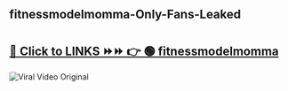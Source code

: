 
 ## fitnessmodelmomma-Only-Fans-Leaked

# <h2><a href="https://clipsfans.com/fitnessmodelmomma&ref=git">🔗 Click to LINKS ⏩⏩ 👉 🟢 fitnessmodelmomma </a></h2>

<a href="https://clipsfans.com/fitnessmodelmomma&ref=git" rel="nofollow" data-target="animated-image.originalLink"><img src="https://i.ibb.co.com/xMMVF88/686577567.gif" alt="Viral Video Original" style="max-width: 100%; display: inline-block;" data-target="animated-image.originalImage"></a>
